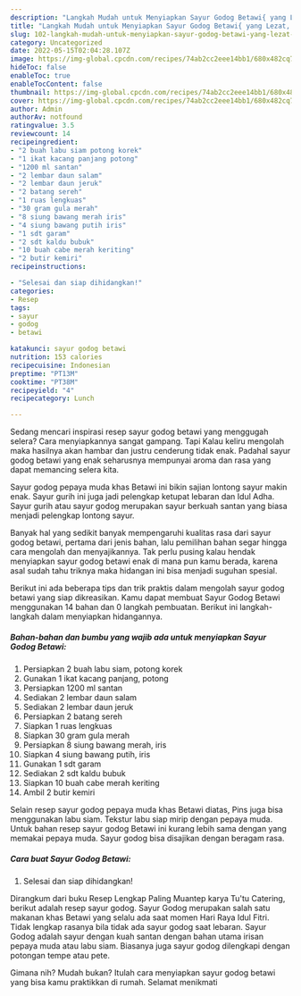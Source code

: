 ```yaml
---
description: "Langkah Mudah untuk Menyiapkan Sayur Godog Betawi{ yang Lezat,  Menu Buat lebaran"
title: "Langkah Mudah untuk Menyiapkan Sayur Godog Betawi{ yang Lezat,  Menu Buat lebaran"
slug: 102-langkah-mudah-untuk-menyiapkan-sayur-godog-betawi-yang-lezat-menu-buat-lebaran
category: Uncategorized
date: 2022-05-15T02:04:28.107Z
image: https://img-global.cpcdn.com/recipes/74ab2cc2eee14bb1/680x482cq70/sayur-godog-betawi-foto-resep-utama.jpg
hideToc: false
enableToc: true
enableTocContent: false
thumbnail: https://img-global.cpcdn.com/recipes/74ab2cc2eee14bb1/680x482cq70/sayur-godog-betawi-foto-resep-utama.jpg
cover: https://img-global.cpcdn.com/recipes/74ab2cc2eee14bb1/680x482cq70/sayur-godog-betawi-foto-resep-utama.jpg
author: Admin
authorAv: notfound
ratingvalue: 3.5
reviewcount: 14
recipeingredient:
- "2 buah labu siam potong korek"
- "1 ikat kacang panjang potong"
- "1200 ml santan"
- "2 lembar daun salam"
- "2 lembar daun jeruk"
- "2 batang sereh"
- "1 ruas lengkuas"
- "30 gram gula merah"
- "8 siung bawang merah iris"
- "4 siung bawang putih iris"
- "1 sdt garam"
- "2 sdt kaldu bubuk"
- "10 buah cabe merah keriting"
- "2 butir kemiri"
recipeinstructions:

- "Selesai dan siap dihidangkan!"
categories:
- Resep
tags:
- sayur
- godog
- betawi

katakunci: sayur godog betawi 
nutrition: 153 calories
recipecuisine: Indonesian
preptime: "PT13M"
cooktime: "PT38M"
recipeyield: "4"
recipecategory: Lunch

---
```



Sedang mencari inspirasi resep sayur godog betawi yang menggugah selera? Cara menyiapkannya sangat gampang. Tapi Kalau keliru mengolah maka hasilnya akan hambar dan justru cenderung tidak enak. Padahal sayur godog betawi yang enak seharusnya mempunyai aroma dan rasa yang dapat memancing selera kita.


Sayur godog pepaya muda khas Betawi ini bikin sajian lontong sayur makin enak. Sayur gurih ini juga jadi pelengkap ketupat lebaran dan Idul Adha. Sayur gurih atau sayur godog merupakan sayur berkuah santan yang biasa menjadi pelengkap lontong sayur.

Banyak hal yang sedikit banyak mempengaruhi kualitas rasa dari sayur godog betawi, pertama dari jenis bahan, lalu pemilihan bahan segar hingga cara mengolah dan menyajikannya. Tak perlu pusing kalau hendak menyiapkan sayur godog betawi enak di mana pun kamu berada, karena asal sudah tahu triknya maka hidangan ini bisa menjadi suguhan spesial.


Berikut ini ada beberapa tips dan trik praktis dalam mengolah sayur godog betawi yang siap dikreasikan. Kamu dapat membuat Sayur Godog Betawi menggunakan 14 bahan dan 0 langkah pembuatan. Berikut ini langkah-langkah dalam menyiapkan hidangannya.

<!--inarticleads1-->

##### Bahan-bahan dan bumbu yang wajib ada untuk menyiapkan Sayur Godog Betawi:

1. Persiapkan 2 buah labu siam, potong korek
1. Gunakan 1 ikat kacang panjang, potong
1. Persiapkan 1200 ml santan
1. Sediakan 2 lembar daun salam
1. Sediakan 2 lembar daun jeruk
1. Persiapkan 2 batang sereh
1. Siapkan 1 ruas lengkuas
1. Siapkan 30 gram gula merah
1. Persiapkan 8 siung bawang merah, iris
1. Siapkan 4 siung bawang putih, iris
1. Gunakan 1 sdt garam
1. Sediakan 2 sdt kaldu bubuk
1. Siapkan 10 buah cabe merah keriting
1. Ambil 2 butir kemiri


Selain resep sayur godog pepaya muda khas Betawi diatas, Pins juga bisa menggunakan labu siam. Tekstur labu siap mirip dengan pepaya muda. Untuk bahan resep sayur godog Betawi ini kurang lebih sama dengan yang memakai pepaya muda. Sayur godog bisa disajikan dengan beragam rasa. 

<!--inarticleads2-->

##### Cara buat Sayur Godog Betawi:


1. Selesai dan siap dihidangkan!

Dirangkum dari buku Resep Lengkap Paling Muantep karya Tu&#39;tu Catering, berikut adalah resep sayur godog. Sayur Godog merupakan salah satu makanan khas Betawi yang selalu ada saat momen Hari Raya Idul Fitri. Tidak lengkap rasanya bila tidak ada sayur godog saat lebaran. Sayur Godog adalah sayur dengan kuah santan dengan bahan utama irisan pepaya muda atau labu siam. Biasanya juga sayur godog dilengkapi dengan potongan tempe atau pete. 

Gimana nih? Mudah bukan? Itulah cara menyiapkan sayur godog betawi yang bisa kamu praktikkan di rumah. Selamat menikmati
